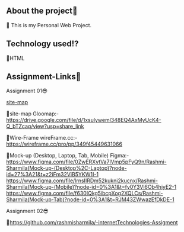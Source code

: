 About the project🤔
-------------------------
📌 This is my Personal Web Project.

Technology used⁉️
-------------------------
📌HTML

Assignment-Links🔅
-------------------------

Assignment 01😎

<a href="[MyCV/Rashmi Sharmila'CV.docx](https://drive.google.com/file/d/1xsulyweml348EQ4AxMyUcK4-Q_bTZcaq/view?usp=share_link)">site-map</a>

📌site-map
Gloomap:- https://drive.google.com/file/d/1xsulyweml348EQ4AxMyUcK4-Q_bTZcaq/view?usp=share_link

📌Wire-Frame
wireFrame.cc:- https://wireframe.cc/pro/pp/349f45449631066

📌Mock-up (Desktop, Laptop, Tab, Mobile)
Figma:-
https://www.figma.com/file/0ZwERXytVa7lVmp5pFyQ9n/Rashmi-Sharmila(Mock-up-(Desktop%2C-Laptop)?node-id=27%3A21&t=z2iFm32ViB5YKW1I-1
https://www.figma.com/file/lrnsIIRDm52kukni2kucnx/Rashmi-Sharmila(Mock-up-(Mobile)?node-id=0%3A1&t=fy0Y3Vl6Ob4hiyE2-1
https://www.figma.com/file/f630IQkg5ibcpXog2XQLCs/Rashmi-Sharmila(Mock-up-Tab)?node-id=0%3A1&t=RJM43ZWwazEfDkDE-1

Assignment 02😎

📌https://github.com/rashmisharmila/-internetTechnologies-Assigment
